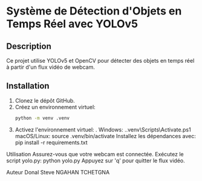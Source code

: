 # Système de Détection d'Objets en Temps Réel avec YOLOv5

## Description

Ce projet utilise YOLOv5 et OpenCV pour détecter des objets en temps réel à partir d'un flux vidéo de webcam.

## Installation

1. Clonez le dépôt GitHub.
2. Créez un environnement virtuel:
   ```bash
   python -m venv .venv
3. Activez l'environnement virtuel:
   . Windows:
   .\.venv\Scripts\Activate.ps1
    macOS/Linux:
    source .venv/bin/activate
Installez les dépendances avec:
pip install -r requirements.txt

Utilisation
Assurez-vous que votre webcam est connectée.
Exécutez le script yolo.py:
python yolo.py
Appuyez sur 'q' pour quitter le flux vidéo.

Auteur
Donal Steve NGAHAN TCHETGNA